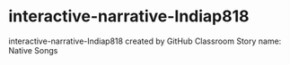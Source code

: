 # interactive-narrative-Indiap818
interactive-narrative-Indiap818 created by GitHub Classroom
Story name: Native Songs
